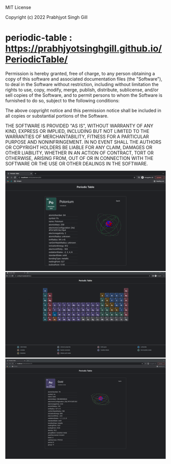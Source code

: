 MIT License

Copyright (c) 2022 Prabhjyot Singh Gill
# periodic-table :  https://prabhjyotsinghgill.github.io/PeriodicTable/
Permission is hereby granted, free of charge, to any person obtaining a copy
of this software and associated documentation files (the "Software"), to deal
in the Software without restriction, including without limitation the rights
to use, copy, modify, merge, publish, distribute, sublicense, and/or sell
copies of the Software, and to permit persons to whom the Software is
furnished to do so, subject to the following conditions:

The above copyright notice and this permission notice shall be included in all
copies or substantial portions of the Software.

THE SOFTWARE IS PROVIDED "AS IS", WITHOUT WARRANTY OF ANY KIND, EXPRESS OR
IMPLIED, INCLUDING BUT NOT LIMITED TO THE WARRANTIES OF MERCHANTABILITY,
FITNESS FOR A PARTICULAR PURPOSE AND NONINFRINGEMENT. IN NO EVENT SHALL THE
AUTHORS OR COPYRIGHT HOLDERS BE LIABLE FOR ANY CLAIM, DAMAGES OR OTHER
LIABILITY, WHETHER IN AN ACTION OF CONTRACT, TORT OR OTHERWISE, ARISING FROM,
OUT OF OR IN CONNECTION WITH THE SOFTWARE OR THE USE OR OTHER DEALINGS IN THE
SOFTWARE.

![alt text](https://github.com/PrabhjyotSinghGill/PeriodicTable/blob/master/UI1.png)
![alt text](https://github.com/PrabhjyotSinghGill/PeriodicTable/blob/master/UI3.png)
![alt text](https://github.com/PrabhjyotSinghGill/PeriodicTable/blob/master/UI2.png)

